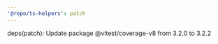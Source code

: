 ```yaml
---
'@repo/ts-helpers': patch
---
```


deps(patch): Update package @vitest/coverage-v8 from 3.2.0 to 3.2.2
